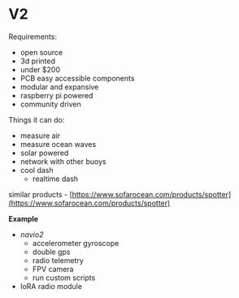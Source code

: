 # V2

Requirements:

* open source
* 3d printed
* under $200
* PCB easy accessible components
* modular and expansive
* raspberry pi powered
* community driven

Things it can do:

* measure air
* measure ocean waves
* solar powered
* network with other buoys
* cool dash
  * realtime dash

similar products - [https://www.sofarocean.com/products/spotter](https://www.sofarocean.com/products/spotter)

**Example**

* _navio2_ 
  * accelerometer gyroscope
  * double gps
  * radio telemetry
  * FPV camera
  * run custom scripts
* loRA radio module



